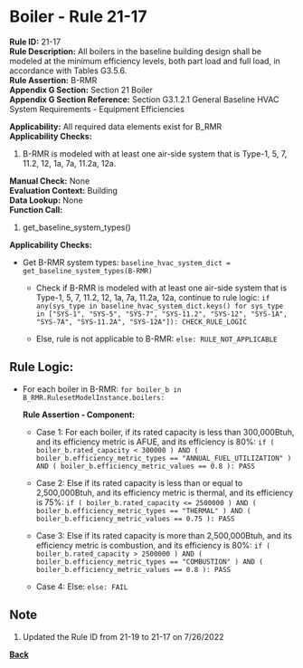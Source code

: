 
# Boiler - Rule 21-17  

**Rule ID:** 21-17  
**Rule Description:** All boilers in the baseline building design shall be modeled at the minimum efficiency levels, both part load and full load, in accordance with Tables G3.5.6.  
**Rule Assertion:** B-RMR  
**Appendix G Section:** Section 21 Boiler  
**Appendix G Section Reference:** Section G3.1.2.1 General Baseline HVAC System Requirements - Equipment Efficiencies

**Applicability:** All required data elements exist for B_RMR  
**Applicability Checks:**  

1. B-RMR is modeled with at least one air-side system that is Type-1, 5, 7, 11.2, 12, 1a, 7a, 11.2a, 12a.

**Manual Check:** None  
**Evaluation Context:** Building  
**Data Lookup:** None  
**Function Call:**  

1. get_baseline_system_types()

**Applicability Checks:**  

- Get B-RMR system types: `baseline_hvac_system_dict = get_baseline_system_types(B-RMR)`

  - Check if B-RMR is modeled with at least one air-side system that is Type-1, 5, 7, 11.2, 12, 1a, 7a, 11.2a, 12a, continue to rule logic: `if any(sys_type in baseline_hvac_system_dict.keys() for sys_type in ["SYS-1", "SYS-5", "SYS-7", "SYS-11.2", "SYS-12", "SYS-1A", "SYS-7A", "SYS-11.2A", "SYS-12A"]): CHECK_RULE_LOGIC`

  - Else, rule is not applicable to B-RMR: `else: RULE_NOT_APPLICABLE`

## Rule Logic:  

- For each boiler in B-RMR: `for boiler_b in B_RMR.RulesetModelInstance.boilers:`

  **Rule Assertion - Component:**

  - Case 1: For each boiler, if its rated capacity is less than 300,000Btuh, and its efficiency metric is AFUE, and its efficiency is 80%: `if ( boiler_b.rated_capacity < 300000 ) AND ( boiler_b.efficiency_metric_types == "ANNUAL_FUEL_UTILIZATION" ) AND ( boiler_b.efficiency_metric_values == 0.8 ): PASS`

  - Case 2: Else if its rated capacity is less than or equal to 2,500,000Btuh, and its efficiency metric is thermal, and its efficiency is 75%: `if ( boiler_b.rated_capacity <= 2500000 ) AND ( boiler_b.efficiency_metric_types == "THERMAL" ) AND ( boiler_b.efficiency_metric_values == 0.75 ): PASS`

  - Case 3: Else if its rated capacity is more than 2,500,000Btuh, and its efficiency metric is combustion, and its efficiency is 80%: `if ( boiler_b.rated_capacity > 2500000 ) AND ( boiler_b.efficiency_metric_types == "COMBUSTION" ) AND ( boiler_b.efficiency_metric_values == 0.8 ): PASS`

  - Case 4: Else: `else: FAIL`

## Note
1. Updated the Rule ID from 21-19 to 21-17 on 7/26/2022

**[Back](../_toc.md)**
